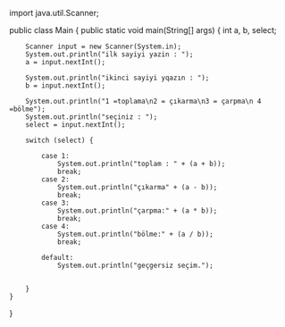 import java.util.Scanner;

public class Main {
    public static void main(String[] args) {
        int a, b, select;


        Scanner input = new Scanner(System.in);
        System.out.println("ilk sayiyi yazin : ");
        a = input.nextInt();

        System.out.println("ikinci sayiyi yqazın : ");
        b = input.nextInt();

        System.out.println("1 =toplama\n2 = çıkarma\n3 = çarpma\n 4 =bölme");
        System.out.println("seçiniz : ");
        select = input.nextInt();

        switch (select) {

            case 1:
                System.out.println("toplam : " + (a + b));
                break;
            case 2:
                System.out.println("çıkarma" + (a - b));
                break;
            case 3:
                System.out.println("çarpma:" + (a * b));
                break;
            case 4:
                System.out.println("bölme:" + (a / b));
                break;

            default:
                System.out.println("geçgersiz seçim.");


        }
    }
}
